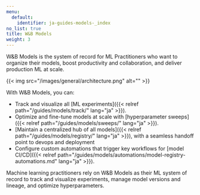 ```yaml
---
menu:
  default:
    identifier: ja-guides-models-_index
no_list: true
title: W&B Models
weight: 3
---
```


W&B Models is the system of record for ML Practitioners who want to organize their models, boost productivity and collaboration, and deliver production ML at scale. 

{{< img src="/images/general/architecture.png" alt="" >}}

With W&B Models, you can: 

- Track and visualize all [ML experiments]({{< relref path="/guides/models/track/" lang="ja" >}}).
- Optimize and fine-tune models at scale with [hyperparameter sweeps]({{< relref path="/guides/models/sweeps/" lang="ja" >}}).
- [Maintain a centralized hub of all models]({{< relref path="/guides/models/registry/" lang="ja" >}}), with a seamless handoff point to devops and deployment
- Configure custom automations that trigger key workflows for [model CI/CD]({{< relref path="/guides/models/automations/model-registry-automations.md" lang="ja" >}}).

Machine learning practitioners rely on W&B Models as their ML system of record to track and visualize experiments, manage model versions and lineage, and optimize hyperparameters.